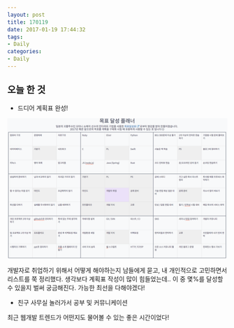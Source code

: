 ```yaml
---
layout: post
title: 170119
date: 2017-01-19 17:44:32
tags:
- Daily
categories:
- Daily
---
```


## 오늘 한 것

* 드디어 계획표 완성!

![plan](/images/plan.png)

개발자로 취업하기 위해서 어떻게 해야하는지 남들에게 묻고, 내 개인적으로 고민하면서 리스트를 쭉 정리했다. 생각보다 계획표 작성이 많이 힘들었는데.. 이 중 몇%를 달성할 수 있을지 벌써 궁금해진다. 가능한 최선을 다해야겠다!


* 친구 사무실 놀러가서 공부 및 커뮤니케이션

최근 웹개발 트렌드가 어떤지도 물어볼 수 있는 좋은 시간이었다!


